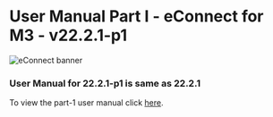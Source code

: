 #  User Manual Part I - eConnect for M3 - v22.2.1-p1

![eConnect banner](../../../../images/banner-econnect-m3.jpg)

### User Manual for 22.2.1-p1 is same as 22.2.1

To view the part-1 user manual click [here](../22.2.1/usermanual-econnect-m3-part-1.md).
